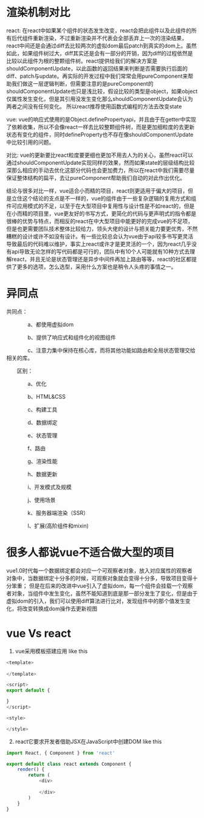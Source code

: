 # 渲染机制对比
react: 在react中如果某个组件的状态发生改变，react会把此组件以及此组件的所有后代组件重新渲染，不过重新渲染并不代表会全部丢弃上一次的渲染结果，react中间还是会通过diff去比较两次的虚拟dom最后patch到真实的dom上。虽然如此，如果组件树过大，diff其实还是会有一部分的开销，因为diff的过程依然是比较以此组件为根的整颗组件树。react提供给我们的解决方案是shouldComponentUpdate，以此函数的返回结果来判断是否需要执行后面的diff、patch与update。再实际的开发过程中我们常常会用pureComponent来帮助我们做这一层逻辑判断，但需要注意的是pureComponent的shouldComponentUpdate也只是浅比较，假设比较的类型是object，如果object仅属性发生变化，但是其引用没发生变化那么shouldComponentUpdate会认为两者之间没有任何变化。
所以react推荐使用函数式编程的方法去改变state

vue: vue的响应式使用的是Object.definePropertyapi，并且由于在getter中实现了依赖收集，所以不会像react一样去比较整颗组件树，而是更加细粒度的去更新状态有变化的组件，同时defineProperty也不存在像shouldComponentUpdate中比较引用的问题。


对比: vue的更新要比react粒度要更细也更加不用去人为的关心，虽然react可以通过shouldComponentUpdate实现同样的效果，然而如果state的层级结构比较深那么相应的手动去优化这部分代码也会更加费力，所以在react中我们需要尽量保证整体结构的扁平，去让pureComponent帮助我们自动的对此作出优化。

结论与很多对比一样，vue适合小而精的项目，react则更适用于偏大的项目，但是立住这个结论的支点是不一样的，vue的组件由于一些复杂逻辑的复用方式和组件可应用模式的不足，以至于在大型项目中复用性与设计性是不如react的，但是在小而精的项目里，vue更友好的书写方式，更简化的代码与更声明式的指令都是很棒的优势与特点，而相反的react在中大型项目中能更好的完成vue的不足项，但是也更需要团队技术整体比较给力，领头大佬的设计与把关能力要更优秀，不然糟糕的设计或许不如没有设计。有一些比较总会认为vue由于api较多书写更灵活导致最后的代码难以维护，事实上react或许才是更灵活的一个，因为react几乎没有api导致无论怎样的写代码都是可行的，团队中有10个人可能就有10种方式去理解react，并且无论是状态管理还是异步中间件再加上路由等等，react的社区都提供了更多的选项，怎么选型，采用什么方案也是稍令人头疼的事情之一。


# 异同点
共同点：

　　　　a、都使用虚拟dom

　　　　b、提供了响应式和组件化的视图组件

　　　　c、注意力集中保持在核心库，而将其他功能如路由和全局状态管理交给相关的库。


　　区别：

　　　　a、优化

　　　　b、HTML&CSS

　　　　c、构建工具

　　　　d、数据绑定

　　　　e、状态管理

　　　　f、路由

　　　　g、渲染性能

　　　　h、数据更新

　　　　i、开发模式及规模

　　　　j、使用场景

　　　　k、服务器端渲染（SSR）

　　　　l、扩展(高阶组件和mixin)

# 很多人都说vue不适合做大型的项目
vue1.0时代每一个数据绑定都会对应一个可观察者对象，放入对应属性的观察者对象中，当数据绑定十分多的时候，可观察对象就会变得十分多，导致项目变得十分笨重；
但是在后来的改进中vue引入了虚拟dom，每一个组件会挂载一个观察者对象，当组件中发生变化，虽然不能知道到底是那一部分发生了变化，但是由于虚拟dom的引入，我们可以使用diff算法进行比对，发现组件中的那个值发生变化，将改变转换成dom操作去更新视图

# vue Vs react
1. vue采用模板搭建应用
like this
```js
<template>
  
</template>

<script>
export default {

}
</script>

<style>

</style>
```
2. react它要求开发者借助JSX在JavaScript中创建DOM
like this
```js
import React, { Component } from 'react'

export default class react extends Component {
    render() {
        return (
            <div>
                
            </div>
        )
    }
}
```
